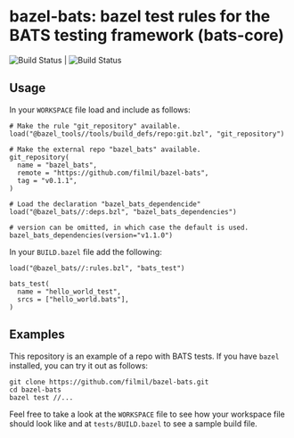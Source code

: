 # bazel-bats: bazel test rules for the BATS testing framework (bats-core)

![Build Status](https://github.com/filmil/bazel-bats/workflows/Build/badge.svg) | ![Build Status](https://github.com/filmil/bazel-bats/workflows/Test/badge.svg)

## Usage

In your `WORKSPACE` file load and include as follows:

```
# Make the rule "git_repository" available.
load("@bazel_tools//tools/build_defs/repo:git.bzl", "git_repository")

# Make the external repo "bazel_bats" available.
git_repository(
  name = "bazel_bats",
  remote = "https://github.com/filmil/bazel-bats",
  tag = "v0.1.1",
)

# Load the declaration "bazel_bats_dependencide"
load("@bazel_bats//:deps.bzl", "bazel_bats_dependencies")

# version can be omitted, in which case the default is used.
bazel_bats_dependencies(version="v1.1.0")
```

In your `BUILD.bazel` file add the following:

```
load("@bazel_bats//:rules.bzl", "bats_test")

bats_test(
  name = "hello_world_test",
  srcs = ["hello_world.bats"],
)
```

## Examples

This repository is an example of a repo with BATS tests.  If you have `bazel`
installed, you can try it out as follows:

```console
git clone https://github.com/filmil/bazel-bats.git
cd bazel-bats
bazel test //...
```

Feel free to take a look at the `WORKSPACE` file to see how your workspace file
should look like and at `tests/BUILD.bazel` to see a sample build file.

